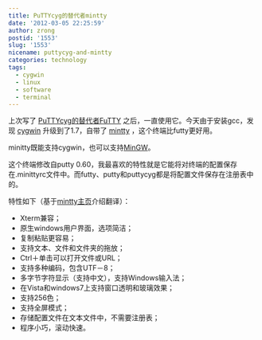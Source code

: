 ```yaml
---
title: PuTTYcyg的替代者mintty
date: '2012-03-05 22:25:59'
author: zrong
postid: '1553'
slug: '1553'
nicename: puttycyg-and-mintty
categories: technology
tags:
  - cygwin
  - linux
  - software
  - terminal
---
```


上次写了 [PuTTYcyg的替代者FuTTY](https://blog.zengrong.net/post/1506.html) 之后，一直使用它。今天由于安装gcc，发现 [cygwin](https://blog.zengrong.net/cygwin/) 升级到了1.7，自带了 [mintty](http://code.google.com/p/mintty/) ，这个终端比futty更好用。

minitty既能支持cygwin，也可以支持[MinGW](http://www.mingw.org/)。

这个终端修改自putty 0.60，我最喜欢的特性就是它能将对终端的配置保存在.minittyrc文件中。而futty、putty和puttycyg都是将配置文件保存在注册表中的。

特性如下（基于[mintty主页](http://code.google.com/p/mintty/)介绍翻译）：<!--more-->

-   Xterm兼容；
-   原生windows用户界面，选项简洁；
-   复制粘贴更容易；
-   支持文本、文件和文件夹的拖放；
-   Ctrl＋单击可以打开文件或URL；
-   支持多种编码，包含UTF－8；
-   多字节字符显示（支持中文），支持Windows输入法；
-   在Vista和windows7上支持窗口透明和玻璃效果；
-   支持256色；
-   支持全屏模式；
-   存储配置文件在文本文件中，不需要注册表；
-   程序小巧，滚动快速。
